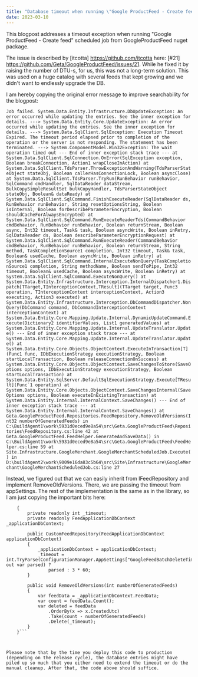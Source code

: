 ```yaml
---
title: "Database timeout when running \"Google ProductFeed - Create feed\" scheduled job"
date: 2023-03-10
---
```


This blogpost addresses a timeout exception when running "Google ProductFeed - Create feed" scheduled job from GoogleProductFeed nuget package.

The issue is described by [itcotta] https://github.com/itcotta here: [#21] https://github.com/Geta/GoogleProductFeed/issues/21. While he fixed it by raising the number of DTU-s, for us, this was not a long-term solution. This was used on a huge catalog with several feeds that kept growing and we didn't want to endlessly upgrade the DB.

I am hereby copying the original error message to improve searchability for the blogpost:

```Job failed. System.Data.Entity.Infrastructure.DbUpdateException: An error occurred while updating the entries. See the inner exception for details. ---> System.Data.Entity.Core.UpdateException: An error occurred while updating the entries. See the inner exception for details. ---> System.Data.SqlClient.SqlException: Execution Timeout Expired. The timeout period elapsed prior to completion of the operation or the server is not responding. The statement has been terminated. ---> System.ComponentModel.Win32Exception: The wait operation timed out --- End of inner exception stack trace --- at System.Data.SqlClient.SqlConnection.OnError(SqlException exception, Boolean breakConnection, Action1 wrapCloseInAction) at System.Data.SqlClient.TdsParser.ThrowExceptionAndWarning(TdsParserStateObject stateObj, Boolean callerHasConnectionLock, Boolean asyncClose) at System.Data.SqlClient.TdsParser.TryRun(RunBehavior runBehavior, SqlCommand cmdHandler, SqlDataReader dataStream, BulkCopySimpleResultSet bulkCopyHandler, TdsParserStateObject stateObj, Boolean& dataReady) at System.Data.SqlClient.SqlCommand.FinishExecuteReader(SqlDataReader ds, RunBehavior runBehavior, String resetOptionsString, Boolean isInternal, Boolean forDescribeParameterEncryption, Boolean shouldCacheForAlwaysEncrypted) at System.Data.SqlClient.SqlCommand.RunExecuteReaderTds(CommandBehavior cmdBehavior, RunBehavior runBehavior, Boolean returnStream, Boolean async, Int32 timeout, Task& task, Boolean asyncWrite, Boolean inRetry, SqlDataReader ds, Boolean describeParameterEncryptionRequest) at System.Data.SqlClient.SqlCommand.RunExecuteReader(CommandBehavior cmdBehavior, RunBehavior runBehavior, Boolean returnStream, String method, TaskCompletionSource1 completion, Int32 timeout, Task& task, Boolean& usedCache, Boolean asyncWrite, Boolean inRetry) at System.Data.SqlClient.SqlCommand.InternalExecuteNonQuery(TaskCompletionSource1 completion, String methodName, Boolean sendToPipe, Int32 timeout, Boolean& usedCache, Boolean asyncWrite, Boolean inRetry) at System.Data.SqlClient.SqlCommand.ExecuteNonQuery() at System.Data.Entity.Infrastructure.Interception.InternalDispatcher1.Dispatch[TTarget,TInterceptionContext,TResult](TTarget target, Func3 operation, TInterceptionContext interceptionContext, Action3 executing, Action3 executed) at System.Data.Entity.Infrastructure.Interception.DbCommandDispatcher.NonQuery(DbCommand command, DbCommandInterceptionContext interceptionContext) at System.Data.Entity.Core.Mapping.Update.Internal.DynamicUpdateCommand.Execute(Dictionary2 identifierValues, List1 generatedValues) at System.Data.Entity.Core.Mapping.Update.Internal.UpdateTranslator.Update() --- End of inner exception stack trace --- at System.Data.Entity.Core.Mapping.Update.Internal.UpdateTranslator.Update() at System.Data.Entity.Core.Objects.ObjectContext.ExecuteInTransaction[T](Func1 func, IDbExecutionStrategy executionStrategy, Boolean startLocalTransaction, Boolean releaseConnectionOnSuccess) at System.Data.Entity.Core.Objects.ObjectContext.SaveChangesToStore(SaveOptions options, IDbExecutionStrategy executionStrategy, Boolean startLocalTransaction) at System.Data.Entity.SqlServer.DefaultSqlExecutionStrategy.Execute[TResult](Func`1 operation) at System.Data.Entity.Core.Objects.ObjectContext.SaveChangesInternal(SaveOptions options, Boolean executeInExistingTransaction) at System.Data.Entity.Internal.InternalContext.SaveChanges() --- End of inner exception stack trace --- at System.Data.Entity.Internal.InternalContext.SaveChanges() at Geta.GoogleProductFeed.Repositories.FeedRepository.RemoveOldVersions(Int32 numberOfGeneratedFeeds) in C:\BuildAgent1\work\5931d0eced9e8a54\src\Geta.GoogleProductFeed\Repositories\FeedRepository.cs:line 42 at Geta.GoogleProductFeed.FeedHelper.GenerateAndSaveData() in C:\BuildAgent1\work\5931d0eced9e8a54\src\Geta.GoogleProductFeed\FeedHelper.cs:line 59 at Site.Infrastructure.GoogleMerchant.GoogleMerchantScheduledJob.Execute() in D:\buildAgent2\work\9009e16da83c5b64\src\Site\Infrastructure\GoogleMerchant\GoogleMerchantScheduledJob.cs:line 27```

Instead, we figured out that we can easily inherit from IFeedRepository and implement RemoveOldVersions. There, we are passing the timeout from appSettings. The rest of the implementation is the same as in the library, so I am just copying the important bits here:

```public class CustomFeedRepository : IFeedRepository
    {
        private readonly int _timeout;
        private readonly FeedApplicationDbContext _applicationDbContext;
        
        public CustomFeedRepository(FeedApplicationDbContext applicationDbContext)
        {
            _applicationDbContext = applicationDbContext;
            _timeout = int.TryParse(ConfigurationManager.AppSettings["GoogleFeedBatchDeleteTimeout"], out var parsed) ? 
                parsed : 3 * 60;
        }

        public void RemoveOldVersions(int numberOfGeneratedFeeds)
        {
            var feedData = _applicationDbContext.FeedData;
            var count = feedData.Count();
            var deleted = feedData
                .OrderBy(x => x.CreatedUtc)
                .Take(count - numberOfGeneratedFeeds)
                .Delete(_timeout);
        }
    }```



Please note that by the time you deploy this code to production (depending on the release cycle), the database entries might have piled up so much that you either need to extend the timeout or do the manual cleanup. After that, the code above should suffice.
